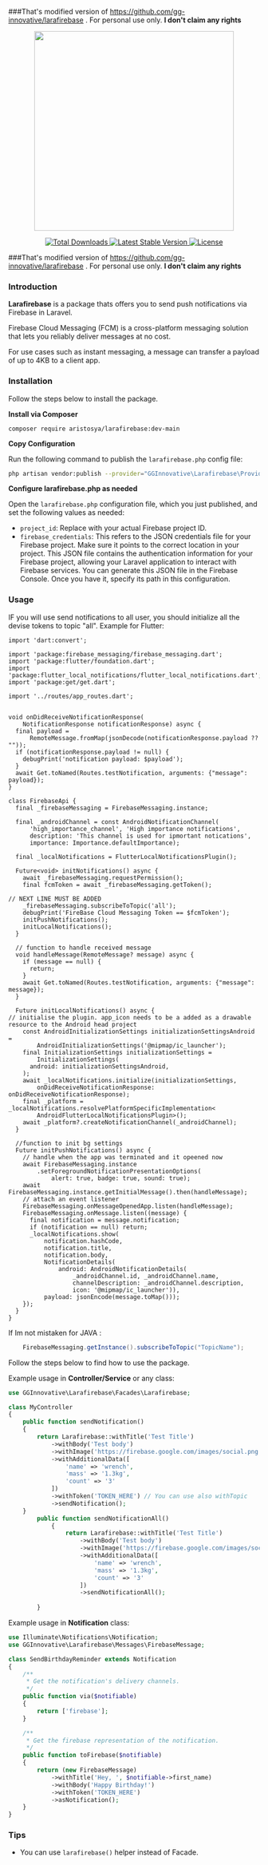 ###That's modified version of https://github.com/gg-innovative/larafirebase . For personal use only. <b>I don't claim any rights</b>
<p align="center"><img src="/art/cover.png" height="400"></p>

<p align="center">
    <a href="https://packagist.org/packages/gg-innovative/larafirebase">
        <img src="https://img.shields.io/packagist/dt/gg-innovative/larafirebase" alt="Total Downloads">
    </a>
    <a href="https://packagist.org/packages/gg-innovative/larafirebase">
        <img src="https://img.shields.io/packagist/v/gg-innovative/larafirebase" alt="Latest Stable Version">
    </a>
    <a href="https://packagist.org/packages/gg-innovative/larafirebase">
        <img src="https://img.shields.io/packagist/l/gg-innovative/larafirebase" alt="License">
    </a>
</p>


###That's modified version of https://github.com/gg-innovative/larafirebase . For personal use only. <b>I don't claim any rights</b>

### Introduction

**Larafirebase** is a package thats offers you to send push notifications via Firebase in Laravel.

Firebase Cloud Messaging (FCM) is a cross-platform messaging solution that lets you reliably deliver messages at no cost.

For use cases such as instant messaging, a message can transfer a payload of up to 4KB to a client app.

### Installation

Follow the steps below to install the package.


**Install via Composer**

```
composer require aristosya/larafirebase:dev-main

```

**Copy Configuration**

Run the following command to publish the `larafirebase.php` config file:

```bash
php artisan vendor:publish --provider="GGInnovative\Larafirebase\Providers\LarafirebaseServiceProvider"
```

**Configure larafirebase.php as needed**

Open the `larafirebase.php` configuration file, which you just published, and set the following values as needed:

- `project_id`: Replace with your actual Firebase project ID.
- `firebase_credentials`: This refers to the JSON credentials file for your Firebase project. Make sure it points to the correct location in your project. This JSON file contains the authentication information for your Firebase project, allowing your Laravel application to interact with Firebase services. You can generate this JSON file in the Firebase Console. Once you have it, specify its path in this configuration.

### Usage


IF you will use send notifications to all user, you should initialize all the devise tokens to topic "all". 
Example for Flutter:
```flutter
import 'dart:convert';

import 'package:firebase_messaging/firebase_messaging.dart';
import 'package:flutter/foundation.dart';
import 'package:flutter_local_notifications/flutter_local_notifications.dart';
import 'package:get/get.dart';

import '../routes/app_routes.dart';


void onDidReceiveNotificationResponse(
    NotificationResponse notificationResponse) async {
  final payload =
      RemoteMessage.fromMap(jsonDecode(notificationResponse.payload ?? ""));
  if (notificationResponse.payload != null) {
    debugPrint('notification payload: $payload');
  }
  await Get.toNamed(Routes.testNotification, arguments: {"message": payload});
}

class FirebaseApi {
  final _firebaseMessaging = FirebaseMessaging.instance;

  final _androidChannel = const AndroidNotificationChannel(
      'high_importance_channel', 'High importance notifications',
      description: 'This channel is used for ipmortant notications',
      importance: Importance.defaultImportance);

  final _localNotifications = FlutterLocalNotificationsPlugin();

  Future<void> initNotifications() async {
    await _firebaseMessaging.requestPermission();
    final fcmToken = await _firebaseMessaging.getToken();

// NEXT LINE MUST BE ADDED 
    _firebaseMessaging.subscribeToTopic('all');  
    debugPrint('FireBase Cloud Messaging Token == $fcmToken');
    initPushNotifications();
    initLocalNotifications();
  }

  // function to handle received message
  void handleMessage(RemoteMessage? message) async {
    if (message == null) {
      return;
    }
    await Get.toNamed(Routes.testNotification, arguments: {"message": message});
  }

  Future initLocalNotifications() async {
// initialise the plugin. app_icon needs to be a added as a drawable resource to the Android head project
    const AndroidInitializationSettings initializationSettingsAndroid =
        AndroidInitializationSettings('@mipmap/ic_launcher');
    final InitializationSettings initializationSettings =
        InitializationSettings(
      android: initializationSettingsAndroid,
    );
    await _localNotifications.initialize(initializationSettings,
        onDidReceiveNotificationResponse: onDidReceiveNotificationResponse);
    final _platform = _localNotifications.resolvePlatformSpecificImplementation<
        AndroidFlutterLocalNotificationsPlugin>();
    await _platform?.createNotificationChannel(_androidChannel);
  }

  //function to init bg settings
  Future initPushNotifications() async {
    // handle when the app was terminated and it opeened now
    await FirebaseMessaging.instance
        .setForegroundNotificationPresentationOptions(
            alert: true, badge: true, sound: true);
    await FirebaseMessaging.instance.getInitialMessage().then(handleMessage);
    // attach an event listener
    FirebaseMessaging.onMessageOpenedApp.listen(handleMessage);
    FirebaseMessaging.onMessage.listen((message) {
      final notification = message.notification;
      if (notification == null) return;
      _localNotifications.show(
          notification.hashCode,
          notification.title,
          notification.body,
          NotificationDetails(
              android: AndroidNotificationDetails(
                  _androidChannel.id, _androidChannel.name,
                  channelDescription: _androidChannel.description,
                  icon: '@mipmap/ic_launcher')),
          payload: jsonEncode(message.toMap()));
    });
  }
}
```
If Im not mistaken for JAVA :
```java
    FirebaseMessaging.getInstance().subscribeToTopic("TopicName");
```

Follow the steps below to find how to use the package.

Example usage in **Controller/Service** or any class:

```php
use GGInnovative\Larafirebase\Facades\Larafirebase;

class MyController
{
    public function sendNotification()
    {
        return Larafirebase::withTitle('Test Title')
            ->withBody('Test body')
            ->withImage('https://firebase.google.com/images/social.png')
            ->withAdditionalData([
                'name' => 'wrench',
                'mass' => '1.3kg',
                'count' => '3'
            ])
            ->withToken('TOKEN_HERE') // You can use also withTopic
            ->sendNotification();
    }
        public function sendNotificationAll()
            {
                return Larafirebase::withTitle('Test Title')
                    ->withBody('Test body')
                    ->withImage('https://firebase.google.com/images/social.png')
                    ->withAdditionalData([
                        'name' => 'wrench',
                        'mass' => '1.3kg',
                        'count' => '3'
                    ])
                    ->sendNotificationAll();
                
        }
```

Example usage in **Notification** class:

```php
use Illuminate\Notifications\Notification;
use GGInnovative\Larafirebase\Messages\FirebaseMessage;

class SendBirthdayReminder extends Notification
{
    /**
     * Get the notification's delivery channels.
     */
    public function via($notifiable)
    {
        return ['firebase'];
    }

    /**
     * Get the firebase representation of the notification.
     */
    public function toFirebase($notifiable)
    {
        return (new FirebaseMessage)
            ->withTitle('Hey, ', $notifiable->first_name)
            ->withBody('Happy Birthday!')
            ->withToken('TOKEN_HERE')
            ->asNotification();
    }
}
```

### Tips

- You can use `larafirebase()` helper instead of Facade.
